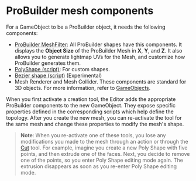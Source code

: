 # ProBuilder mesh components

For a GameObject to be a ProBuilder object, it needs the following components:

* [ProBuilder MeshFilter](ProBuilderMesh.md): All ProBuilder shapes have this components. It displays the **Object Size** of the ProBuilder Mesh in **X**, **Y**, and **Z**. It also allows you to generate lightmap UVs for the Mesh, and customize how ProBuilder generates them. 
* [PolyShape (script)](polyshape.md): For custom shapes.
* [Bezier shape (script)](bezier.md) (Experimental)
* Mesh Renderer and Mesh Collider. These components are standard for 3D objects. For more information, refer to [GameObjects](https://docs.unity3d.com/6000.0/Documentation/Manual/GameObjects.html). 



When you first activate a creation tool, the Editor adds the appropriate ProBuilder components to the new GameObject. They expose specific properties defined in the corresponding scripts which help define the topology. After you create the new mesh, you can re-activate the tool for the same mesh and change these properties to modify the mesh's shape.

> **Note**: When you re-activate one of these tools, you lose any modifications you made to the mesh through an action or through the [Cut](cut-tool.md) tool. For example, imagine you create a new Poly Shape with five points, and then extrude one of the faces. Next, you decide to remove one of the points, so you enter Poly Shape editing mode again. The extrusion disappears as soon as you re-enter Poly Shape editing mode.

